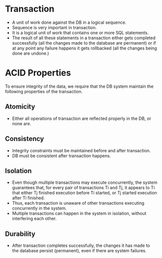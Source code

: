 # Transaction
- A unit of work done against the DB in a logical sequence.
- Sequence is very important in transaction.
- It is a logical unit of work that contains one or more SQL statements. 
- The result of all these statements in a transaction either gets completed successfully (all the changes made to the database are permanent) or if at any point any failure happens it gets rollbacked (all the changes being done are undone.)

# ACID Properties
To ensure integrity of the data, we require that the DB system maintain the following properties of the transaction.

## Atomicity
- Either all operations of transaction are reflected properly in the DB, or none are.

## Consistency
- Integrity constraints must be maintained before and after transaction.
- DB must be consistent after transaction happens.

## Isolation
- Even though multiple transactions may execute concurrently, the system guarantees that, for every pair of transactions Ti and Tj, it appears to Ti that either Tj finished execution before Ti started, or Tj started execution after Ti finished. 
- Thus, each transaction is unaware of other transactions executing concurrently in the system.
- Multiple transactions can happen in the system in isolation, without interfering each other.

## Durability
- After transaction completes successfully, the changes it has made to the database persist (permanent), even if there are system failures.
